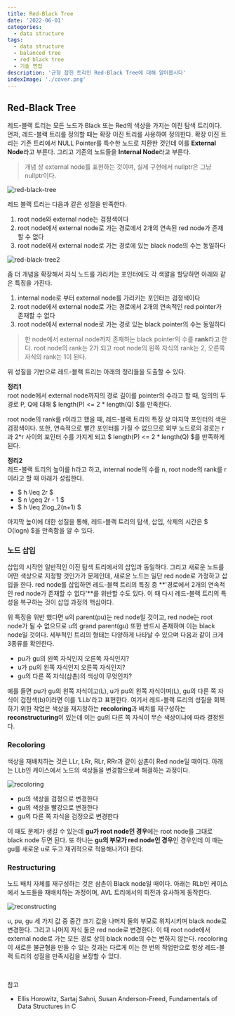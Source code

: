 ```yaml
---
title: Red-Black Tree
date: '2022-06-01'
categories:
  - data structure
tags:
  - data structure
  - balanced tree
  - red black tree
  - 기술 면접
description: '균형 잡힌 트리인 Red-Black Tree에 대해 알아봅시다'
indexImage: './cover.png'
---
```


## Red-Black Tree  

레드-블랙 트리는 모든 노드가 Black 또는 Red의 색상을 가지는 이진 탐색 트리이다. 
먼저, 레드-블랙 트리를 정의할 때는 확장 이진 트리를 사용하여 정의한다. 
확장 이진 트리는 기존 트리에서 NULL Pointer를 특수한 노드로 치환한 것인데 이를 **External Node**라고 부른다. 
그리고 기존의 노드들을 **Internal Node**라고 부른다. 

> 개념 상 external node를 표현하는 것이며, 실제 구현에서 nullptr은 그냥 nullptr이다. 

![red-black-tree](red-black-tree.png)  

레드 블랙 트리는 다음과 같은 성질을 만족한다. 
1. root node와 external node는 검정색이다
2. root node에서 external node로 가는 경로에서 2개의 연속된 red node가 존재할 수 없다
3. root node에서 external node로 가는 경로에 있는 black node의 수는 동일하다

![red-black-tree2](red-black-tree2.png)

좀 더 개념을 확장해서 자식 노드를 가리키는 포인터에도 각 색깔을 할당하면 아래와 같은 특징을 가진다. 
1. internal node로 부터 external node를 가리키는 포인터는 검정색이다
2. root node에서 external node로 가는 경로에서 2개의 연속적인 red pointer가 존재할 수 없다
3. root node에서 external node로 가는 경로 있는 black pointer의 수는 동일하다

> 한 node에서 external node까지 존재하는 black pointer의 수를 **rank**라고 한다. 
> root node의 rank는 2가 되고 root node의 왼쪽 자식의 rank는 2, 오른쪽 자식의 rank는 1이 된다. 

위 성질을 기반으로 레드-블랙 트리는 아래의 정리들을 도출할 수 있다. 

**정리1**  
root node에서 external node까지의 경로 길이를 pointer의 수라고 할 때, 
임의의 두 경로 P, Q에 대해 $ length(P) <= 2 * length(Q) $를 만족한다. 

root node의 rank를 r이라고 했을 때, 레드-블랙 트리의 특징 상 마지막 포인터의 색은 검정색이다. 
또한, 연속적으로 빨간 포인터를 가질 수 없으므로 외부 노드로의 경로는 r과 2*r 사이의 포인터 수를 가지게 되고 $ length(P) <= 2 * length(Q) $를 만족하게 된다. 

**정리2**  
레드-블랙 트리의 높이를 h라고 하고, internal node의 수를 n, root node의 rank를 r이라고 할 때 아래가 성립한다. 

- $ h \leq 2r $
- $ n \geq 2r - 1 $
- $ h \leq 2log_2(n+1) $

마지막 높이에 대한 성질을 통해, 레드-블랙 트리의 탐색, 삽입, 삭제의 시간은 $ O(logn) $을 만족함을 알 수 있다. 

### 노드 삽입  

삽입의 시작인 일반적인 이진 탐색 트리에서의 삽입과 동일하다. 
그리고 새로운 노드를 어떤 색상으로 지정할 것인가가 문제인데, 새로운 노드는 일단 red node로 가정하고 삽입을 한다.
red node를 삽입하면 레드-블랙 트리의 특징 중 **'경로에서 2개의 연속적인 red node가 존재할 수 없다'**를 위반할 수도 있다. 
이 때 다시 레드-블랙 트리의 특성을 복구하는 것이 삽입 과정의 핵심이다. 

위 특징을 위반 했다면 u의 parent(pu)는 red node일 것이고, 
red node는 root node가 될 수 없으므로 u의 grand parent(gu) 또한 반드시 존재하며 이는 black node일 것이다. 
세부적인 트리의 형태는 다양하게 나타날 수 있으며 다음과 같이 크게 3종류를 확인한다. 

- pu가 gu의 왼쪽 자식인지 오른쪽 자식인지?
- u가 pu의 왼쪽 자식인지 오른쪽 자식인지?
- gu의 다른 쪽 자식(삼촌)의 색상이 무엇인지?

예를 들면 pu가 gu의 왼쪽 자식이고(L), u가 pu의 왼쪽 자식이며(L), gu의 다른 쪽 자식이 검정색(b)이라면 이를 'LLb'라고 표현한다. 
여기서 레드-블랙 트리의 성질을 회복하기 위한 작업은 색상을 재지정하는 **recoloring**과 배치를 재구성하는 **reconstructuring**이 있는데 이는 gu의 다른 쪽 자식이 무슨 색상이냐에 따라 결정된다. 

### Recoloring  

색상을 재배치하는 것은 LLr, LRr, RLr, RRr과 같이 삼촌이 Red node일 때이다. 
아래는 LLb인 케이스에서 노드의 색상들을 변경함으로써 해결하는 과정이다. 

![recoloring](recoloring.png)  

- pu의 색상을 검정으로 변경한다
- gu의 색상을 빨강으로 변경한다
- gu의 다른 쪽 자식을 검정으로 변경한다

이 때도 문제가 생길 수 있는데 **gu가 root node인 경우**에는 root node를 그대로 black node 두면 된다. 
또 하나는 **gu의 부모가 red node인 경우**인 경우인데 이 때는 gu를 새로운 u로 두고 재귀적으로 적용해나가야 한다. 

### Restructuring  

노드 배치 자체를 재구성하는 것은 삼촌이 Black node일 때이다. 
아래는 RLb인 케이스에서 노드들을 재배치하는 과정이며, AVL 트리에서의 회전과 유사하게 동작한다. 

![reconstructing](reconstructing.png)  

u, pu, gu 세 가지 값 중 중간 크기 값을 나머지 둘의 부모로 위치시키며 black node로 변경한다. 
그리고 나머지 자식 둘은 red node로 변경한다. 
이 때 root node에서 external node로 가는 모든 경로 상의 black node의 수는 변하지 않는다. 
recoloring이 새로운 불균형을 만들 수 있는 것과는 다르게 이는 한 번의 작업만으로 항상 레드-블랙 트리의 성질을 만족시킴을 보장할 수 있다.  

<br/>

참고
- Ellis Horowitz, Sartaj Sahni, Susan Anderson-Freed, Fundamentals of Data Structures in C